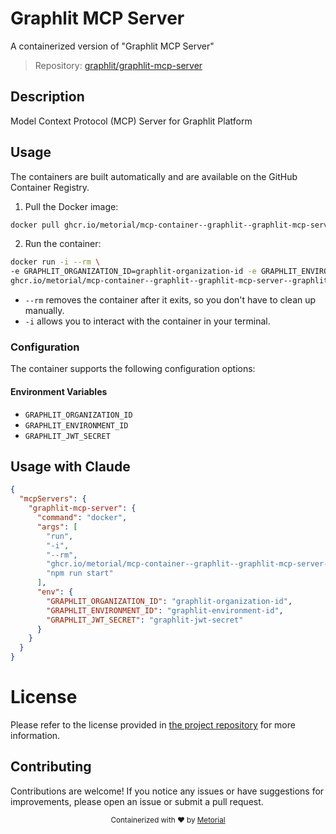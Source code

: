 
# Graphlit MCP Server

A containerized version of "Graphlit MCP Server"

> Repository: [graphlit/graphlit-mcp-server](https://github.com/graphlit/graphlit-mcp-server)

## Description

Model Context Protocol (MCP) Server for Graphlit Platform


## Usage

The containers are built automatically and are available on the GitHub Container Registry.

1. Pull the Docker image:

```bash
docker pull ghcr.io/metorial/mcp-container--graphlit--graphlit-mcp-server--graphlit-mcp-server
```

2. Run the container:

```bash
docker run -i --rm \ 
-e GRAPHLIT_ORGANIZATION_ID=graphlit-organization-id -e GRAPHLIT_ENVIRONMENT_ID=graphlit-environment-id -e GRAPHLIT_JWT_SECRET=graphlit-jwt-secret \
ghcr.io/metorial/mcp-container--graphlit--graphlit-mcp-server--graphlit-mcp-server  "npm run start"
```

- `--rm` removes the container after it exits, so you don't have to clean up manually.
- `-i` allows you to interact with the container in your terminal.



### Configuration

The container supports the following configuration options:




#### Environment Variables

- `GRAPHLIT_ORGANIZATION_ID`
- `GRAPHLIT_ENVIRONMENT_ID`
- `GRAPHLIT_JWT_SECRET`




## Usage with Claude

```json
{
  "mcpServers": {
    "graphlit-mcp-server": {
      "command": "docker",
      "args": [
        "run",
        "-i",
        "--rm",
        "ghcr.io/metorial/mcp-container--graphlit--graphlit-mcp-server--graphlit-mcp-server",
        "npm run start"
      ],
      "env": {
        "GRAPHLIT_ORGANIZATION_ID": "graphlit-organization-id",
        "GRAPHLIT_ENVIRONMENT_ID": "graphlit-environment-id",
        "GRAPHLIT_JWT_SECRET": "graphlit-jwt-secret"
      }
    }
  }
}
```

# License

Please refer to the license provided in [the project repository](https://github.com/graphlit/graphlit-mcp-server) for more information.

## Contributing

Contributions are welcome! If you notice any issues or have suggestions for improvements, please open an issue or submit a pull request.

<div align="center">
  <sub>Containerized with ❤️ by <a href="https://metorial.com">Metorial</a></sub>
</div>
  